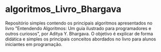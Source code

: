 # algoritmos_Livro_Bhargava
Repositório simples contendo os principais algoritmos apresentados no livro "Entendendo Algoritmos: Um guia ilustrado para programadores e outros curiosos", por Aditya Y. Bhargava. O objetivo é explicar de forma didática e simples os principais conceitos abordados no livro para alunos iniciantes em programação.
